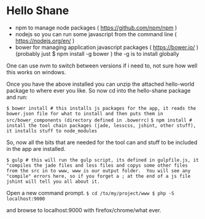 Hello Shane
===========

- npm to manage node packages  ( https://github.com/npm/npm )
- nodejs so you can run some javascript from the command line ( https://nodejs.org/en/ )
- bower for managing application javascript packages ( https://bower.io/ ) (probably just $ npm install -g bower ) the -g is to install globally

One can use nvm to switch between versions if i need to, not sure how well this works on windows.

Once you have the above installed you can unzip the attached hello-world package to where ever you like.
So now cd into the hello-shane package and run:

`
$ bower install # this installs js packages for the app, it reads the bower.json file for what to install and then puts them in src/bower_components (directory defined in .bowerrc)
`
`
$ npm install # install the tool chain packages (jade, lesscss, jshint, other stuff), it installs stuff to node_modules
`

So, now all the bits that are needed for the tool can and stuff to be included in the app are installed.

`
$ gulp # this will run the gulp script, its defined in gulpfile.js, it "compiles the jade files and less files and copys some other files from the src in to www, www is our output folder.  You will see any "compile" errors here, so if you forget a ; at the end of a js file jshint will tell you all about it.
`

Open a new command prompt.
`
$ cd /to/my/project/www
$ php -S localhost:9000
`

and browse to localhost:9000 with firefox/chrome/what ever.